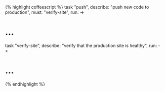 {% highlight coffeescript %}
task "push", describe: "push new code to production", must: "verify-site", run: ->
  # ...

task "verify-site", describe: "verify that the production site is healthy", run: ->
  # ...
{% endhighlight %}
